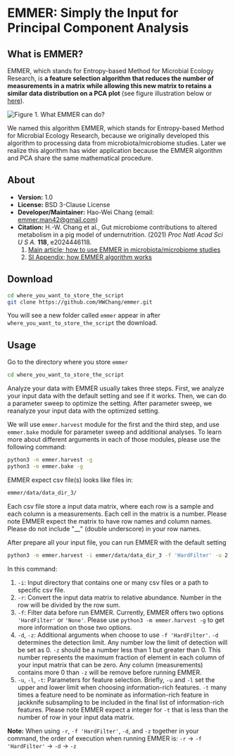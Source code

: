 # EMMER: Simply the Input for Principal Component Analysis

## What is EMMER?
EMMER, which stands for Entropy-based Method for Microbial Ecology Research, is **a feature selection algorithm that reduces the number of measurements in a matrix while allowing this new matrix to retains a similar data distribution on a PCA plot** (see figure illustration below or [here](https://drive.google.com/file/d/1m2O658NZMInmYYlyI9AdUuz2hbg14U6X/view?usp=sharing)).

![Figure 1. What EMMER can do?](https://drive.google.com/uc?id=1m2O658NZMInmYYlyI9AdUuz2hbg14U6X)

We named this algorithm EMMER, which stands for Entropy-based Method for Microbial Ecology Research, because we originally developed this algorithm to processing data from microbiota/microbiome studies. Later we realize this algorithm has wider application because the EMMER algorithm and PCA share the same mathematical procedure.


## About
- **Version:** 1.0
- **License:** BSD 3-Clause License
- **Developer/Maintainer:** Hao-Wei Chang (email: emmer.man42@gmail.com)
- **Citation:** H.-W. Chang et al., Gut microbiome contributions to altered metabolism in a pig model of undernutrition. (2021) _Proc Natl Acad Sci U S A._ **118**, e2024446118.
  1. [Main article; how to use EMMER in microbiota/microbiome studies](https://www.pnas.org/content/118/21/e2024446118)
  2. [SI Appendix; how EMMER algorithm works](https://www.pnas.org/content/pnas/suppl/2021/05/14/2024446118.DCSupplemental/pnas.2024446118.sapp.pdf)


## Download
```bash
cd where_you_want_to_store_the_script
git clone https://github.com/HWChang/emmer.git
```

You will see a new folder called ```emmer``` appear in after ```where_you_want_to_store_the_script``` the download.


## Usage
Go to the directory where you store ```emmer```

```bash
cd where_you_want_to_store_the_script
```

Analyze your data with EMMER usually takes three steps. First, we analyze your input data with the default setting and see if it works. Then, we can do a parameter sweep to optimize the setting. After parameter sweep, we reanalyze your input data with the optimized setting.

We will use ```emmer.harvest``` module for the first and the third step, and use ```emmer.bake``` module for parameter sweep and additional analyses. To learn more about different arguments in each of those modules, please use the following command:

```bash
python3 -m emmer.harvest -g
python3 -m emmer.bake -g
```

EMMER expect csv file(s) looks like files in:
```bash
emmer/data/data_dir_3/
```

Each csv file store a input data matrix, where each row is a sample and each column is a measurements. Each cell in the matrix is a number. Please note EMMER expect the matrix to have row names and column names. Please do not include "__" (double underscore) in your row names.

After prepare all your input file, you can run EMMER with the default setting

```bash
python3 -m emmer.harvest -i emmer/data/data_dir_3 -f 'HardFilter' -u 2 -l 2 -t 2 -d 0.001 -z 0.33 -r
```

In this command:
1. ```-i```: Input directory that contains one or many csv files or a path to specific csv file.
2. ```-r```: Convert the input data matrix to relative abundance. Number in the row will be divided by the row sum.
3. ```-f```: Filter data before run EMMER. Currently, EMMER offers two options ```'HardFilter'``` or ```'None'```. Please use ```python3 -m emmer.harvest -g``` to get more information on those two options.
4. ```-d```, ```-z```: Additional arguments when choose to use  ```-f 'HardFilter'```. ```-d``` determines the detection limit. Any number low the limit of detection will be set as 0. ```-z``` should be a number less than 1 but greater than 0. This number represents the maximum fraction of element in each column of your input matrix that can be zero. Any column (measurements) contains more 0 than ```-z``` will be remove before running EMMER.
5. ```-u```, ```-l```, ```-t```: Parameters for feature selection. Briefly, ```-u``` and ```-l``` set the upper and lower limit when choosing information-rich features. ```-t``` many times a feature need to be nominate as information-rich feature in jackknife subsampling to be included in the final list of information-rich features. Please note EMMER expect a integer for ```-t``` that is less than the number of row in your input data matrix.

  **Note:** When using ```-r```, ```-f 'HardFilter'```, ```-d```, and ```-z``` together in your command, the order of execution when running EMMER is: ```-r``` -> ```-f 'HardFilter'``` -> ```-d``` -> ```-z```
